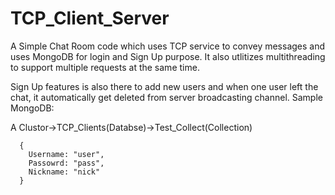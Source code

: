 # TCP_Client_Server
A Simple Chat Room code which uses TCP service to convey messages and uses MongoDB for login and Sign Up purpose. It also utlitizes multithreading to support multiple requests at the same time.

Sign Up features is also there to add new users and when one user left the chat, it automatically get deleted from server broadcasting channel.
Sample MongoDB:

  A Clustor->TCP_Clients(Databse)->Test_Collect(Collection)
```
  {
    Username: "user",
    Passowrd: "pass",
    Nickname: "nick"
  }
```
